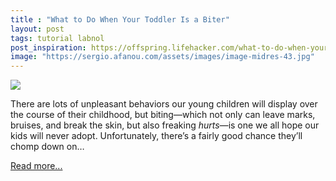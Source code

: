 ```yaml
---
title : "What to Do When Your Toddler Is a Biter"
layout: post
tags: tutorial labnol
post_inspiration: https://offspring.lifehacker.com/what-to-do-when-your-toddler-is-a-biter-1846672640
image: "https://sergio.afanou.com/assets/images/image-midres-43.jpg"
---
```


<img src="https://i.kinja-img.com/gawker-media/image/upload/s--NoNm-jz0--/c_fit,fl_progressive,q_80,w_636/udy273ruoqyst3vhimrh.jpg" /><p>There are lots of unpleasant behaviors our young children will display over the course of their childhood, but biting—which not only can leave marks, bruises, and break the skin, but also freaking <em>hurts—</em>is one we all hope our kids will never adopt. Unfortunately, there’s a fairly good chance they’ll chomp down on…</p><p><a href="https://offspring.lifehacker.com/what-to-do-when-your-toddler-is-a-biter-1846672640">Read more...</a></p>